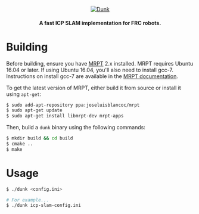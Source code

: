 <p align="center">
  <a href="#">
    <img alt="Dunk" src="https://i.imgur.com/k2EFwSq.png" />
  </a>
</p>

<h4 align="center">
  A fast ICP SLAM implementation for FRC robots.
</h4>

# Building

Before building, ensure you have [MRPT](https://github.com/MRPT/mrpt) 2.x
installed. MRPT requires Ubuntu 16.04 or later. If using Ubuntu 16.04, you'll
also need to install gcc-7. Instructions on install gcc-7 are available in the
[MRPT documentation](https://github.com/MRPT/mrpt#31-ubuntu).

To get the latest version of MRPT, either build it from source or install it
using `apt-get`:

```bash
$ sudo add-apt-repository ppa:joseluisblancoc/mrpt
$ sudo apt-get update
$ sudo apt-get install libmrpt-dev mrpt-apps
```

Then, build a `dunk` binary using the following commands:

```bash
$ mkdir build && cd build
$ cmake ..
$ make
```

# Usage

```bash
$ ./dunk <config.ini>

# For example...
$ ./dunk icp-slam-config.ini
```
